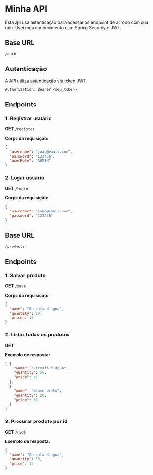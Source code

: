 # Minha API

Esta api usa autenticação para acessar os endpoint de acrodo com sua role. Usei meu conhecimento com Spring Security e JWT.

## Base URL

```
/auth
```

## Autenticação

A API utiliza autenticação via token JWT.

```
Authorization: Bearer <seu_token>
```

## Endpoints

### 1. Registrar usuário

**GET** `/register`


**Corpo da requisição:**
```json
{
  "username": "joao@email.com",
  "password": "123456",
  "userRole": "ADMIN"
}
```

### 2. Logar usuário

**GET** `/login`


**Corpo da requisição:**
```json
{
  "username": "joao@email.com",
  "password": "123456"
}
```

## Base URL

```
/products
```

## Endpoints

### 1. Salvar produto

**GET** `/save`


**Corpo da requisição:**
```json
{
  "name": "Garrafa d'agua",
  "quantity": 50,
  "price": 15
}
```

### 2. Listar todos os produtos

**GET**


**Exemplo de resposta:**
```json
[ {
    "name": "Garrafa d'agua",
    "quantity": 50,
    "price": 15
  },
  {
    "name": "mouse preto",
    "quantity": 20,
    "price": 30
  }
]
```

### 3. Procurar produto por id

**GET** `/{id}`


**Exemplo de resposta:**
```json
{
  "name": "Garrafa d'agua",
  "quantity": 50,
  "price": 15
}
```
